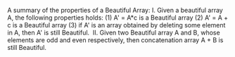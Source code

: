 A summary of the properties of a Beautiful Array:
I. Given a beautiful array A, the following properties holds:
(1) A' = A*c is a Beautiful array
(2) A' = A + c is a Beautiful array
(3) if A' is an array obtained by deleting some element in A, then A' is still Beautiful.
​
II. Given two Beautiful array A and B, whose elements are odd and even respectively, then concatenation array A + B is still Beautiful.